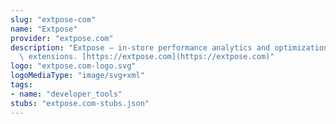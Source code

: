```yaml
---
slug: "extpose-com"
name: "Extpose"
provider: "extpose.com"
description: "Extpose — in‑store performance analytics and optimization tool for Chrome\
  \ extensions. [https://extpose.com](https://extpose.com)"
logo: "extpose.com-logo.svg"
logoMediaType: "image/svg+xml"
tags:
- name: "developer_tools"
stubs: "extpose.com-stubs.json"
---
```

